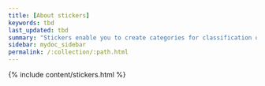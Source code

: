 ```yaml
---
title: [About stickers]
keywords: tbd
last_updated: tbd
summary: "Stickers enable you to create categories for classification of objects, including pinboards, answers, data sources, and worksheets."
sidebar: mydoc_sidebar
permalink: /:collection/:path.html
---
```


{% include content/stickers.html %}
